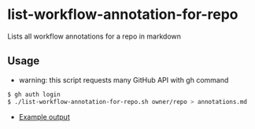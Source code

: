 # list-workflow-annotation-for-repo

Lists all workflow annotations for a repo in markdown

## Usage

- warning: this script requests many GitHub API with gh command

```sh
$ gh auth login
$ ./list-workflow-annotation-for-repo.sh owner/repo > annotations.md
```

- [Example output](./example-output.md)
